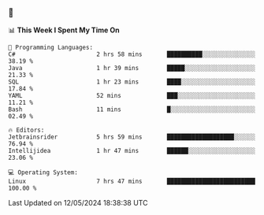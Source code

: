 ### 👋

<!--START_SECTION:waka-->
📊 **This Week I Spent My Time On** 

```text
💬 Programming Languages: 
C#                       2 hrs 58 mins       ██████████░░░░░░░░░░░░░░░   38.19 % 
Java                     1 hr 39 mins        █████░░░░░░░░░░░░░░░░░░░░   21.33 % 
SQL                      1 hr 23 mins        ████░░░░░░░░░░░░░░░░░░░░░   17.84 % 
YAML                     52 mins             ███░░░░░░░░░░░░░░░░░░░░░░   11.21 % 
Bash                     11 mins             █░░░░░░░░░░░░░░░░░░░░░░░░   02.49 % 

🔥 Editors: 
Jetbrainsrider           5 hrs 59 mins       ███████████████████░░░░░░   76.94 % 
Intellijidea             1 hr 47 mins        ██████░░░░░░░░░░░░░░░░░░░   23.06 % 

💻 Operating System: 
Linux                    7 hrs 47 mins       █████████████████████████   100.00 % 
```


 Last Updated on 12/05/2024 18:38:38 UTC
<!--END_SECTION:waka-->
